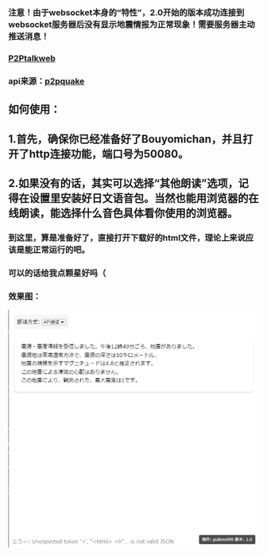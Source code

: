 ### 注意！由于websocket本身的“特性”，2.0开始的版本成功连接到websocket服务器后没有显示地震情报为正常现象！需要服务器主动推送消息！
### [P2Ptalkweb](https://pulimo999.github.io/p2ptalkweb/)
### api来源：[p2pquake](https://www.p2pquake.net/develop/json_api_v2/)
## 如何使用：
## 1.首先，确保你已经准备好了Bouyomichan，并且打开了http连接功能，端口号为50080。
## 2.如果没有的话，其实可以选择“其他朗读”选项，记得在设置里安装好日文语音包。当然也能用浏览器的在线朗读，能选择什么音色具体看你使用的浏览器。
### 到这里，算是准备好了，直接打开下载好的html文件，理论上来说应该是能正常运行的吧。
### 可以的话给我点颗星好吗（
### 效果图：
![image](https://raw.githubusercontent.com/pulimo999/other/refs/heads/main/p2pquakeTalk1.0.png)
